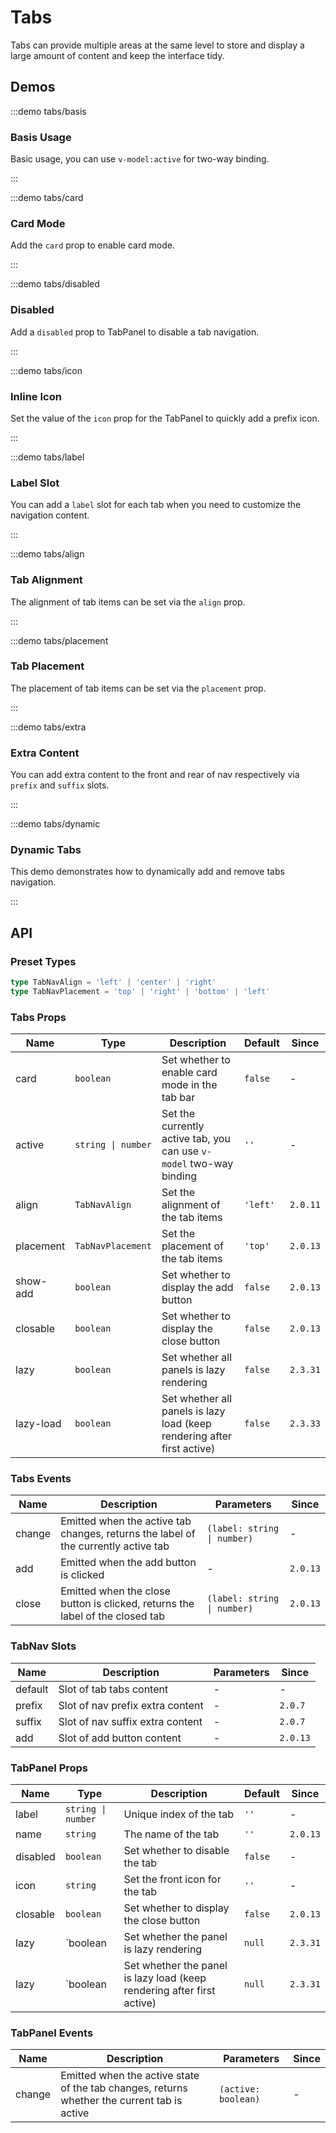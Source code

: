 # Tabs

Tabs can provide multiple areas at the same level to store and display a large amount of content and keep the interface tidy.

## Demos

:::demo tabs/basis

### Basis Usage

Basic usage, you can use `v-model:active` for two-way binding.

:::

:::demo tabs/card

### Card Mode

Add the `card` prop to enable card mode.

:::

:::demo tabs/disabled

### Disabled

Add a `disabled` prop to TabPanel to disable a tab navigation.

:::

:::demo tabs/icon

### Inline Icon

Set the value of the `icon` prop for the TabPanel to quickly add a prefix icon.

:::

:::demo tabs/label

### Label Slot

You can add a `label` slot for each tab when you need to customize the navigation content.

:::

:::demo tabs/align

### Tab Alignment

The alignment of tab items can be set via the `align` prop.

:::

:::demo tabs/placement

### Tab Placement

The placement of tab items can be set via the `placement` prop.

:::

:::demo tabs/extra

### Extra Content

You can add extra content to the front and rear of nav respectively via `prefix` and `suffix` slots.

:::

:::demo tabs/dynamic

### Dynamic Tabs

This demo demonstrates how to dynamically add and remove tabs navigation.

:::

## API

### Preset Types

```ts
type TabNavAlign = 'left' | 'center' | 'right'
type TabNavPlacement = 'top' | 'right' | 'bottom' | 'left'
```

### Tabs Props

| Name      | Type               | Description                                                             | Default  | Since    |
| --------- | ------------------ | ----------------------------------------------------------------------- | -------- | -------- |
| card      | `boolean`          | Set whether to enable card mode in the tab bar                          | `false`  | -        |
| active    | `string \| number` | Set the currently active tab, you can use `v-model` two-way binding     | `''`     | -        |
| align     | `TabNavAlign`      | Set the alignment of the tab items                                      | `'left'` | `2.0.11` |
| placement | `TabNavPlacement`  | Set the placement of the tab items                                      | `'top'`  | `2.0.13` |
| show-add  | `boolean`          | Set whether to display the add button                                   | `false`  | `2.0.13` |
| closable  | `boolean`          | Set whether to display the close button                                 | `false`  | `2.0.13` |
| lazy      | `boolean`          | Set whether all panels is lazy rendering                                | `false`  | `2.3.31` |
| lazy-load | `boolean`          | Set whether all panels is lazy load (keep rendering after first active) | `false`  | `2.3.33` |

### Tabs Events

| Name   | Description                                                                        | Parameters                  | Since    |
| ------ | ---------------------------------------------------------------------------------- | --------------------------- | -------- |
| change | Emitted when the active tab changes, returns the label of the currently active tab | `(label: string \| number)` | -        |
| add    | Emitted when the add button is clicked                                             | -                           | `2.0.13` |
| close  | Emitted when the close button is clicked, returns the label of the closed tab      | `(label: string \| number)` | `2.0.13` |

### TabNav Slots

| Name    | Description                      | Parameters | Since    |
| ------- | -------------------------------- | ---------- | -------- |
| default | Slot of tab tabs content         | -          | -        |
| prefix  | Slot of nav prefix extra content | -          | `2.0.7`  |
| suffix  | Slot of nav suffix extra content | -          | `2.0.7`  |
| add     | Slot of add button content       | -          | `2.0.13` |

### TabPanel Props

| Name     | Type               | Description                                                            | Default | Since    |
| -------- | ------------------ | ---------------------------------------------------------------------- | ------- | -------- |
| label    | `string \| number` | Unique index of the tab                                                | `''`    | -        |
| name     | `string`           | The name of the tab                                                    | `''`    | `2.0.13` |
| disabled | `boolean`          | Set whether to disable the tab                                         | `false` | -        |
| icon     | `string`           | Set the front icon for the tab                                         | `''`    | -        |
| closable | `boolean`          | Set whether to display the close button                                | `false` | `2.0.13` |
| lazy     | `boolean           | Set whether the panel is lazy rendering                                | `null`  | `2.3.31` |
| lazy     | `boolean           | Set whether the panel is lazy load (keep rendering after first active) | `null`  | `2.3.31` |

### TabPanel Events

| Name   | Description                                                                                 | Parameters          | Since |
| ------ | ------------------------------------------------------------------------------------------- | ------------------- | ----- |
| change | Emitted when the active state of the tab changes, returns whether the current tab is active | `(active: boolean)` | -     |
